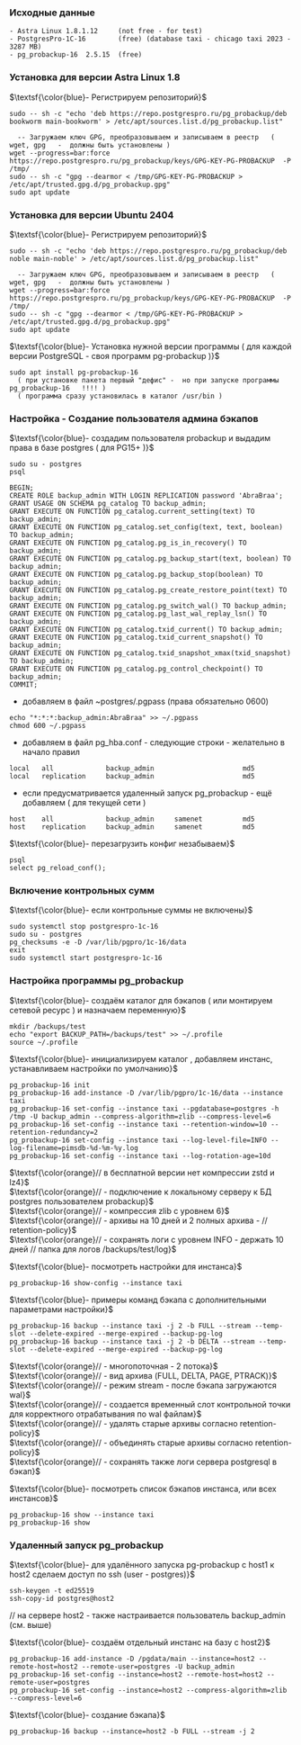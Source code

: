 ### Исходные данные

```
- Astra Linux 1.8.1.12     (not free - for test)
- PostgresPro-1C-16        (free) (database taxi - chicago taxi 2023 - 3287 MB) 
- pg_probackup-16  2.5.15  (free)
```

###  Установка для  версии  Astra Linux  1.8

$\textsf{\color{blue}- Регистрируем репозиторий}$
```
sudo -- sh -c "echo 'deb https://repo.postgrespro.ru/pg_probackup/deb bookworm main-bookworm' > /etc/apt/sources.list.d/pg_probackup.list"

  -- Загружаем ключ GPG, преобразовываем и записываем в реестр   (  wget, gpg   -  должны быть установлены )
wget --progress=bar:force https://repo.postgrespro.ru/pg_probackup/keys/GPG-KEY-PG-PROBACKUP  -P /tmp/
sudo -- sh -c "gpg --dearmor < /tmp/GPG-KEY-PG-PROBACKUP > /etc/apt/trusted.gpg.d/pg_probackup.gpg"
sudo apt update
```

###  Установка для  версии  Ubuntu 2404

$\textsf{\color{blue}- Регистрируем репозиторий}$
```
sudo -- sh -c "echo 'deb https://repo.postgrespro.ru/pg_probackup/deb noble main-noble' > /etc/apt/sources.list.d/pg_probackup.list"

  -- Загружаем ключ GPG, преобразовываем и записываем в реестр   (  wget, gpg   -  должны быть установлены )
wget --progress=bar:force https://repo.postgrespro.ru/pg_probackup/keys/GPG-KEY-PG-PROBACKUP  -P /tmp/
sudo -- sh -c "gpg --dearmor < /tmp/GPG-KEY-PG-PROBACKUP > /etc/apt/trusted.gpg.d/pg_probackup.gpg"
sudo apt update
```



$\textsf{\color{blue}- Установка нужной версии программы ( для каждой версии PostgreSQL - своя программ pg-probackup )}$
```
sudo apt install pg-probackup-16
  ( при установке пакета первый "дефис" -  но при запуске программы  pg_probackup-16   !!!! )
  ( программа сразу установилась в каталог /usr/bin )
```

### Настройка - Создание пользователя админа бэкапов

$\textsf{\color{blue}- создадим пользователя  probackup  и выдадим права  в базе postgres ( для PG15+ )}$
```
sudo su - postgres
psql

BEGIN;
CREATE ROLE backup_admin WITH LOGIN REPLICATION password 'AbraBraa';
GRANT USAGE ON SCHEMA pg_catalog TO backup_admin;
GRANT EXECUTE ON FUNCTION pg_catalog.current_setting(text) TO backup_admin;
GRANT EXECUTE ON FUNCTION pg_catalog.set_config(text, text, boolean) TO backup_admin;
GRANT EXECUTE ON FUNCTION pg_catalog.pg_is_in_recovery() TO backup_admin;
GRANT EXECUTE ON FUNCTION pg_catalog.pg_backup_start(text, boolean) TO backup_admin;
GRANT EXECUTE ON FUNCTION pg_catalog.pg_backup_stop(boolean) TO backup_admin;
GRANT EXECUTE ON FUNCTION pg_catalog.pg_create_restore_point(text) TO backup_admin;
GRANT EXECUTE ON FUNCTION pg_catalog.pg_switch_wal() TO backup_admin;
GRANT EXECUTE ON FUNCTION pg_catalog.pg_last_wal_replay_lsn() TO backup_admin;
GRANT EXECUTE ON FUNCTION pg_catalog.txid_current() TO backup_admin;
GRANT EXECUTE ON FUNCTION pg_catalog.txid_current_snapshot() TO backup_admin;
GRANT EXECUTE ON FUNCTION pg_catalog.txid_snapshot_xmax(txid_snapshot) TO backup_admin;
GRANT EXECUTE ON FUNCTION pg_catalog.pg_control_checkpoint() TO backup_admin;
COMMIT;
```

- добавляем в файл ~postgres/.pgpass (права  обязательно  0600)
```
echo "*:*:*:backup_admin:AbraBraa" >> ~/.pgpass
chmod 600 ~/.pgpass
```

- добавляем в файл pg_hba.conf - следующие строки - желательно в начало правил
```
local   all             backup_admin                      md5
local   replication     backup_admin                      md5
```

- если предусматривается удаленный запуск pg_probackup - ещё добавляем ( для текущей сети )
```
host    all             backup_admin     samenet          md5
host    replication     backup_admin     samenet          md5
```

$\textsf{\color{blue}- перезагрузить конфиг незабываем}$
```
psql
select pg_reload_conf();
```

### Включение контрольных сумм

$\textsf{\color{blue}- если контрольные суммы не включены}$
```
sudo systemctl stop postgrespro-1c-16
sudo su - postgres
pg_checksums -e -D /var/lib/pgpro/1c-16/data
exit
sudo systemctl start postgrespro-1c-16
```

### Настройка программы pg_probackup

$\textsf{\color{blue}- создаём каталог для бэкапов ( или монтируем сетевой ресурс ) и назначаем переменную}$
```
mkdir /backups/test
echo "export BACKUP_PATH=/backups/test" >> ~/.profile
source ~/.profile
```

$\textsf{\color{blue}-  инициализируем каталог , добавляем инстанс, устанавливаем настройки по умолчанию}$
```
pg_probackup-16 init
pg_probackup-16 add-instance -D /var/lib/pgpro/1c-16/data --instance taxi
pg_probackup-16 set-config --instance taxi --pgdatabase=postgres -h /tmp -U backup_admin --compress-algorithm=zlib --compress-level=6
pg_probackup-16 set-config --instance taxi --retention-window=10 --retention-redundancy=2 
pg_probackup-16 set-config --instance taxi --log-level-file=INFO --log-filename=pimsdb-%d-%m-%y.log
pg_probackup-16 set-config --instance taxi --log-rotation-age=10d
```  
$\textsf{\color{orange}// в бесплатной версии нет компрессии zstd и lz4}$<br> 
$\textsf{\color{orange}//  - подключение к локальному серверу к БД postgres пользователем probackup}$<br>
$\textsf{\color{orange}//  - компрессия zlib с уровнем 6}$<br>
$\textsf{\color{orange}//  - архивы на 10 дней и 2 полных архива -  // retention-policy}$<br>
$\textsf{\color{orange}//  - сохранять логи с уровнем INFO - держать 10 дней  // папка для логов  /backups/test/log}$

$\textsf{\color{blue}-  посмотреть настройки для инстанса}$
```
pg_probackup-16 show-config --instance taxi
```

$\textsf{\color{blue}-  примеры команд бэкапа с дополнительными параметрами настройки}$ 
```
pg_probackup-16 backup --instance taxi -j 2 -b FULL --stream --temp-slot --delete-expired --merge-expired --backup-pg-log 
pg_probackup-16 backup --instance taxi -j 2 -b DELTA --stream --temp-slot --delete-expired --merge-expired --backup-pg-log 
```
$\textsf{\color{orange}//  - многопоточная - 2 потока}$<br>
$\textsf{\color{orange}//  - вид архива  (FULL, DELTA, PAGE, PTRACK)}$<br>
$\textsf{\color{orange}//  - режим  stream  -  после бэкапа загружаются wal}$<br>
$\textsf{\color{orange}//  - создается временный слот контрольной точки для корректного отрабатывания по wal файлам}$<br>
$\textsf{\color{orange}//  - удалять старые архивы согласно retention-policy}$<br>
$\textsf{\color{orange}//  - объединять старые архивы согласно retention-policy}$<br>
$\textsf{\color{orange}//  - сохранять также логи сервера postgresql в бэкап}$

$\textsf{\color{blue}-  посмотреть список бэкапов инстанса, или всех инстансов}$
```
pg_probackup-16 show --instance taxi
pg_probackup-16 show 
```

### Удаленный запуск pg_probackup


$\textsf{\color{blue}- для удалённого запуска pg-probackup c host1 к host2 сделаем доступ по ssh (user - postgres)}$
```
ssh-keygen -t ed25519
ssh-copy-id postgres@host2
```
// на сервере host2 - также настраивается пользователь backup_admin (см. выше)

$\textsf{\color{blue}- создаём отдельный инстанс на базу с host2}$
```
pg_probackup-16 add-instance -D /pgdata/main --instance=host2 --remote-host=host2 --remote-user=postgres -U backup_admin
pg_probackup-16 set-config --instance=host2 --remote-host=host2 --remote-user=postgres 
pg_probackup-16 set-config --instance=host2 --compress-algorithm=zlib --compress-level=6
```

$\textsf{\color{blue}- создание бэкапа}$
```
pg_probackup-16 backup --instance=host2 -b FULL --stream -j 2 
```




